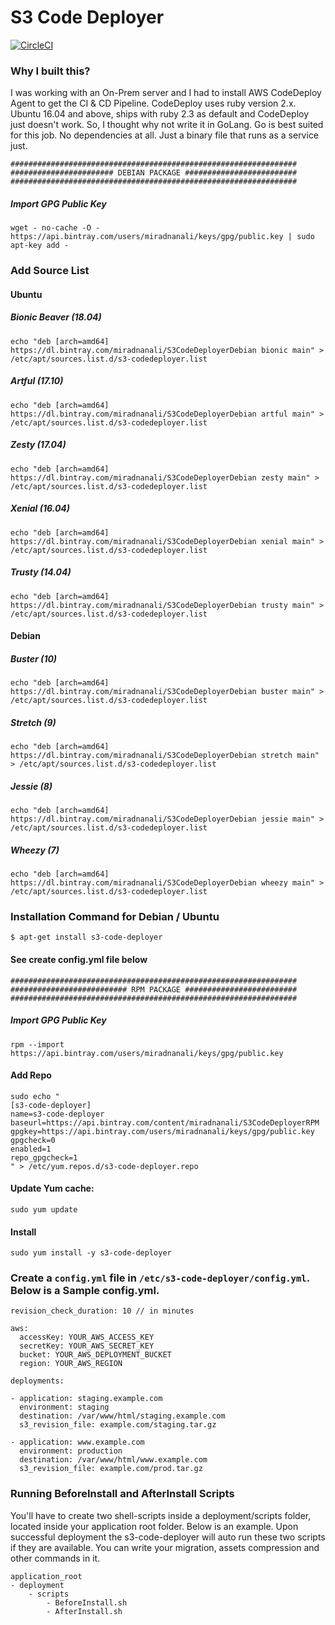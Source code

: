 # S3 Code Deployer

[![CircleCI](https://circleci.com/gh/miradnan/s3-code-deployer/tree/master.svg?style=svg)](https://circleci.com/gh/miradnan/s3-code-deployer/tree/master)

### Why I built this?
I was working with an On-Prem server and I had to install AWS CodeDeploy Agent to get the CI & CD Pipeline.
CodeDeploy uses ruby version 2.x. Ubuntu 16.04 and above, ships with ruby 2.3 as default and CodeDeploy just doesn't work.
So, I thought why not write it in GoLang. Go is best suited for this job. No dependencies at all. Just a binary file that runs as a service just.



```
################################################################
####################### DEBIAN PACKAGE #########################
################################################################
```

##### Import GPG Public Key
```
wget - no-cache -O - https://api.bintray.com/users/miradnanali/keys/gpg/public.key | sudo apt-key add -
```

### Add Source List

#### Ubuntu

##### Bionic Beaver (18.04)
```
echo "deb [arch=amd64] https://dl.bintray.com/miradnanali/S3CodeDeployerDebian bionic main" > /etc/apt/sources.list.d/s3-codedeployer.list
```

##### Artful (17.10)
```
echo "deb [arch=amd64] https://dl.bintray.com/miradnanali/S3CodeDeployerDebian artful main" > /etc/apt/sources.list.d/s3-codedeployer.list
```

##### Zesty (17.04)
```
echo "deb [arch=amd64] https://dl.bintray.com/miradnanali/S3CodeDeployerDebian zesty main" > /etc/apt/sources.list.d/s3-codedeployer.list
```

##### Xenial (16.04)
```
echo "deb [arch=amd64] https://dl.bintray.com/miradnanali/S3CodeDeployerDebian xenial main" > /etc/apt/sources.list.d/s3-codedeployer.list
```

##### Trusty (14.04)
```
echo "deb [arch=amd64] https://dl.bintray.com/miradnanali/S3CodeDeployerDebian trusty main" > /etc/apt/sources.list.d/s3-codedeployer.list
```

#### Debian

##### Buster (10)
```
echo "deb [arch=amd64] https://dl.bintray.com/miradnanali/S3CodeDeployerDebian buster main" > /etc/apt/sources.list.d/s3-codedeployer.list
```

##### Stretch (9)
```
echo "deb [arch=amd64] https://dl.bintray.com/miradnanali/S3CodeDeployerDebian stretch main" > /etc/apt/sources.list.d/s3-codedeployer.list
```

##### Jessie (8)
```
echo "deb [arch=amd64] https://dl.bintray.com/miradnanali/S3CodeDeployerDebian jessie main" > /etc/apt/sources.list.d/s3-codedeployer.list
```

##### Wheezy (7)
```
echo "deb [arch=amd64] https://dl.bintray.com/miradnanali/S3CodeDeployerDebian wheezy main" > /etc/apt/sources.list.d/s3-codedeployer.list
```

### Installation Command for Debian / Ubuntu
```
$ apt-get install s3-code-deployer
```
#### See create config.yml file below




```
################################################################
########################## RPM PACKAGE #########################
################################################################
```

##### Import GPG Public Key
```
rpm --import https://api.bintray.com/users/miradnanali/keys/gpg/public.key
```

#### Add Repo
```
sudo echo "
[s3-code-deployer]
name=s3-code-deployer
baseurl=https://api.bintray.com/content/miradnanali/S3CodeDeployerRPM
gpgkey=https://api.bintray.com/users/miradnanali/keys/gpg/public.key
gpgcheck=0
enabled=1
repo_gpgcheck=1
" > /etc/yum.repos.d/s3-code-deployer.repo
```

#### Update Yum cache:
```
sudo yum update
```

#### Install
```
sudo yum install -y s3-code-deployer
```


### Create a `config.yml` file in `/etc/s3-code-deployer/config.yml`. Below is a Sample config.yml.
```
revision_check_duration: 10 // in minutes

aws:
  accessKey: YOUR_AWS_ACCESS_KEY
  secretKey: YOUR_AWS_SECRET_KEY
  bucket: YOUR_AWS_DEPLOYMENT_BUCKET
  region: YOUR_AWS_REGION

deployments:

- application: staging.example.com
  environment: staging
  destination: /var/www/html/staging.example.com
  s3_revision_file: example.com/staging.tar.gz

- application: www.example.com
  environment: production
  destination: /var/www/html/www.example.com
  s3_revision_file: example.com/prod.tar.gz
```


### Running BeforeInstall and AfterInstall Scripts
You'll have to create two shell-scripts inside a deployment/scripts folder, located inside your application root folder.
Below is an example. Upon successful deployment the s3-code-deployer will auto run these two scripts if they are available.
You can write your migration, assets compression and other commands in it.

```
application_root
- deployment
    - scripts
        - BeforeInstall.sh
        - AfterInstall.sh
```